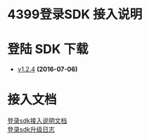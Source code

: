 ﻿# 4399登录SDK 接入说明




# 登陆 SDK 下载




* [v1.2.4](https://github.com/4399SDKDev/4399LoginSDK/blob/v1.2.4/m4399LoginSDKv1.2.4.rar) **(2016-07-06)**











# 接入文档




[登录sdk接入说明文档](https://github.com/4399SDKDev/4399LoginSDK/blob/master/Document/LoginSDK_DOC.md)   
[登录sdk升级日志](https://github.com/4399SDKDev/4399LoginSDK/blob/master/Document/4399登录SDK升级日志.md)   
